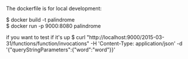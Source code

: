 The dockerfile is for local development:

$ docker build -t palindrome <path-to-dockerfile>   
$ docker run -p 9000:8080 palindrome  

if you want to test if it's up
$ curl "http://localhost:9000/2015-03-31/functions/function/invocations"    -H 'Content-Type: application/json' -d '{"queryStringParameters":{"word":"word"}}'

